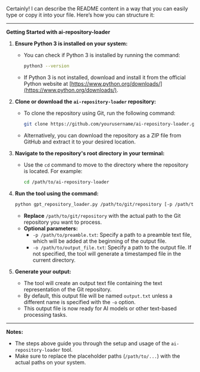 Certainly! I can describe the README content in a way that you can easily type or copy it into your file. Here’s how you can structure it:

---

**Getting Started with ai-repository-loader**

1. **Ensure Python 3 is installed on your system:**

   - You can check if Python 3 is installed by running the command:
     ```bash
     python3 --version
     ```
   - If Python 3 is not installed, download and install it from the official Python website at [https://www.python.org/downloads/](https://www.python.org/downloads/).

2. **Clone or download the `ai-repository-loader` repository:**

   - To clone the repository using Git, run the following command:
     ```bash
     git clone https://github.com/yourusername/ai-repository-loader.git
     ```
   - Alternatively, you can download the repository as a ZIP file from GitHub and extract it to your desired location.

3. **Navigate to the repository's root directory in your terminal:**

   - Use the `cd` command to move to the directory where the repository is located. For example:
     ```bash
     cd /path/to/ai-repository-loader
     ```

4. **Run the tool using the command:**

   ```bash
   python gpt_repository_loader.py /path/to/git/repository [-p /path/to/preamble.txt] [-o /path/to/output_file.txt]
   ```

   - **Replace** `/path/to/git/repository` with the actual path to the Git repository you want to process.
   - **Optional parameters:**
     - `-p /path/to/preamble.txt`: Specify a path to a preamble text file, which will be added at the beginning of the output file.
     - `-o /path/to/output_file.txt`: Specify a path to the output file. If not specified, the tool will generate a timestamped file in the current directory.

5. **Generate your output:**
   - The tool will create an output text file containing the text representation of the Git repository.
   - By default, this output file will be named `output.txt` unless a different name is specified with the `-o` option.
   - This output file is now ready for AI models or other text-based processing tasks.

---

**Notes:**

- The steps above guide you through the setup and usage of the `ai-repository-loader` tool.
- Make sure to replace the placeholder paths (`/path/to/...`) with the actual paths on your system.
